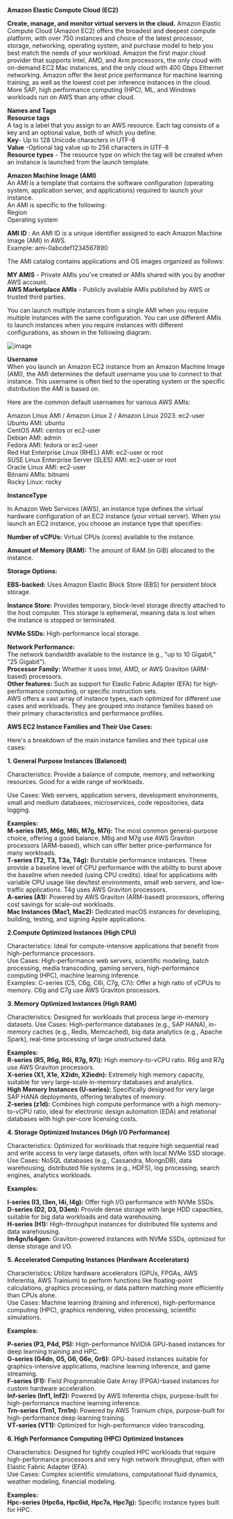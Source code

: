 **Amazon Elastic Compute Cloud (EC2)**

**Create, manage, and monitor virtual servers in the cloud.**
    Amazon Elastic Compute Cloud (Amazon EC2) offers the broadest and deepest compute platform, with over 750 instances and choice of the latest processor, storage, networking, operating system, and purchase model to help you best match the needs of your workload. Amazon the first major cloud provider that supports Intel, AMD, and Arm processors, the only cloud with on-demand EC2 Mac instances, and the only cloud with 400 Gbps Ethernet networking. Amazon offer the best price performance for machine learning training, as well as the lowest cost per inference instances in the cloud. More SAP, high performance computing (HPC), ML, and Windows workloads run on AWS than any other cloud.

**Names and Tags**  
    **Resource tags**  
        A tag is a label that you assign to an AWS resource. Each tag consists of a key and an optional value, both of which you define.  
    **Key**- Up to 128 Unicode characters in UTF-8  
    **Value** -Optional tag value up to 256 characters in UTF-8  
    **Resource types** - The resource type on which the tag will be created when an instance is launched from the launch template.  
    
   **Amazon Machine Image (AMI)**  
   An AMI is a template that contains the software configuration (operating system, application server, and applications) required to launch your instance.  
   An AMI is specific to the following:  
     Region  
     Operating system
   
   **AMI ID** : An AMI ID is a unique identifier assigned to each Amazon Machine Image (AMI) in AWS.  
   Example: ami-0abcdef1234567890
  
  The AMI catalog contains applications and OS images organized as follows:  

    
**MY AMIS** - Private AMIs you've created or AMIs shared with you by another AWS account.  
**AWS Marketplace AMIs** - Publicly available AMIs published by AWS or trusted third parties.  
  
  You can launch multiple instances from a single AMI when you require multiple instances with the same configuration. You can use different AMIs to launch instances when you require instances with different configurations, as shown in the following diagram.

![image](https://github.com/user-attachments/assets/18e00723-dff0-46ed-bec4-9d0dd9565920)  

**Username**  
When you launch an Amazon EC2 instance from an Amazon Machine Image (AMI), the AMI determines the default username you use to connect to that instance. This username is often tied to the operating system or the specific distribution the AMI is based on.

Here are the common default usernames for various AWS AMIs:

Amazon Linux AMI / Amazon Linux 2 / Amazon Linux 2023: ec2-user  
Ubuntu AMI: ubuntu  
CentOS AMI: centos or ec2-user  
Debian AMI: admin  
Fedora AMI: fedora or ec2-user  
Red Hat Enterprise Linux (RHEL) AMI: ec2-user or root  
SUSE Linux Enterprise Server (SLES) AMI: ec2-user or root  
Oracle Linux AMI: ec2-user  
Bitnami AMIs: bitnami  
Rocky Linux: rocky   

**InstanceType**  

In Amazon Web Services (AWS), an instance type defines the virtual hardware configuration of an EC2 instance (your virtual server). When you launch an EC2 instance, you choose an instance type that specifies:

**Number of vCPUs:** Virtual CPUs (cores) available to the instance.  

**Amount of Memory (RAM):** The amount of RAM (in GiB) allocated to the instance.  

**Storage Options:**  

**EBS-backed:** Uses Amazon Elastic Block Store (EBS) for persistent block storage.  

**Instance Store:** Provides temporary, block-level storage directly attached to the host computer. This storage is ephemeral, meaning data is lost when the instance is stopped or terminated.  

**NVMe SSDs:** High-performance local storage.  

**Network Performance:**  
The network bandwidth available to the instance (e.g., "up to 10 Gigabit," "25 Gigabit").  
**Processor Family:** Whether it uses Intel, AMD, or AWS Graviton (ARM-based) processors.  
**Other features:** Such as support for Elastic Fabric Adapter (EFA) for high-performance computing, or specific instruction sets.  
AWS offers a vast array of instance types, each optimized for different use cases and workloads. They are grouped into instance families based on their primary characteristics and performance profiles.


**AWS EC2 Instance Families and Their Use Cases:**  

Here's a breakdown of the main instance families and their typical use cases:

**1. General Purpose Instances (Balanced)**  

Characteristics: Provide a balance of compute, memory, and networking resources. Good for a wide range of workloads.  

Use Cases: Web servers, application servers, development environments, small and medium databases, microservices, code repositories, data logging.  

**Examples:**    
**M-series (M5, M6g, M6i, M7g, M7i):**  The most common general-purpose choice, offering a good balance. M6g and M7g use AWS Graviton processors (ARM-based), which can offer better price-performance for many workloads.    
**T-series (T2, T3, T3a, T4g):**  Burstable performance instances. These provide a baseline level of CPU performance with the ability to burst above the baseline when needed (using CPU credits). Ideal for applications with variable CPU usage like dev/test environments, small web servers, and low-traffic applications. T4g uses AWS Graviton processors.    
**A-series (A1):**  Powered by AWS Graviton (ARM-based) processors, offering cost savings for scale-out workloads.    
**Mac Instances (Mac1, Mac2):** Dedicated macOS instances for developing, building, testing, and signing Apple applications.    

**2.Compute Optimized Instances (High CPU)**       

Characteristics: Ideal for compute-intensive applications that benefit from high-performance processors.  
Use Cases: High-performance web servers, scientific modeling, batch processing, media transcoding, gaming servers, high-performance computing (HPC), machine learning inference.  
Examples:
C-series (C5, C6g, C6i, C7g, C7i): Offer a high ratio of vCPUs to memory. C6g and C7g use AWS Graviton processors.  

**3. Memory Optimized Instances (High RAM)**  

Characteristics: Designed for workloads that process large in-memory datasets.
Use Cases: High-performance databases (e.g., SAP HANA), in-memory caches (e.g., Redis, Memcached), big data analytics (e.g., Apache Spark), real-time processing of large unstructured data.  

**Examples:**  
**R-series (R5, R6g, R6i, R7g, R7i):** High memory-to-vCPU ratio. R6g and R7g use AWS Graviton processors.  
**X-series (X1, X1e, X2idn, X2iedn):** Extremely high memory capacity, suitable for very large-scale in-memory databases and analytics.  
**High Memory Instances (U-series):** Specifically designed for very large SAP HANA deployments, offering terabytes of memory.  
**Z-series (z1d):** Combines high compute performance with a high memory-to-vCPU ratio, ideal for electronic design automation (EDA) and relational databases with high per-core licensing costs.

**4. Storage Optimized Instances (High I/O Performance)**  

Characteristics: Optimized for workloads that require high sequential read and write access to very large datasets, often with local NVMe SSD storage.  
Use Cases: NoSQL databases (e.g., Cassandra, MongoDB), data warehousing, distributed file systems (e.g., HDFS), log processing, search engines, analytics workloads.  

**Examples:**  

**I-series (I3, I3en, I4i, I4g):** Offer high I/O performance with NVMe SSDs.  
**D-series (D2, D3, D3en):** Provide dense storage with large HDD capacities, suitable for big data workloads and data warehousing.  
**H-series (H1):** High-throughput instances for distributed file systems and data warehousing.  
**Im4gn/Is4gen:** Graviton-powered instances with NVMe SSDs, optimized for dense storage and I/O.  

**5. Accelerated Computing Instances (Hardware Accelerators)**  

Characteristics: Utilize hardware accelerators (GPUs, FPGAs, AWS Inferentia, AWS Trainium) to perform functions like floating-point calculations, graphics processing, or data pattern matching more efficiently than CPUs alone.  
Use Cases: Machine learning (training and inference), high-performance computing (HPC), graphics rendering, video processing, scientific simulations.  

**Examples:**  

**P-series (P3, P4d, P5):** High-performance NVIDIA GPU-based instances for deep learning training and HPC.  
**G-series (G4dn, G5, G6, G6e, Gr6):** GPU-based instances suitable for graphics-intensive applications, machine learning inference, and game streaming.  
**F-series (F1):** Field Programmable Gate Array (FPGA)-based instances for custom hardware acceleration.  
**Inf-series (Inf1, Inf2):** Powered by AWS Inferentia chips, purpose-built for high-performance machine learning inference.  
**Trn-series (Trn1, Trn1n):** Powered by AWS Trainium chips, purpose-built for high-performance deep learning training.  
**VT-series (VT1):** Optimized for high-performance video transcoding.  

**6. High Performance Computing (HPC) Optimized Instances**  

Characteristics: Designed for tightly coupled HPC workloads that require high-performance processors and very high network throughput, often with Elastic Fabric Adapter (EFA).  
Use Cases: Complex scientific simulations, computational fluid dynamics, weather modeling, financial modeling.  

**Examples:**   
**Hpc-series (Hpc6a, Hpc6id, Hpc7a, Hpc7g):** Specific instance types built for HPC.


